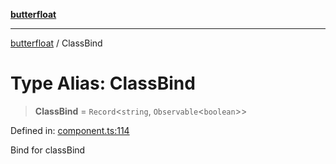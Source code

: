 [**butterfloat**](../index.md)

***

[butterfloat](../index.md) / ClassBind

# Type Alias: ClassBind

> **ClassBind** = `Record`\<`string`, `Observable`\<`boolean`\>\>

Defined in: [component.ts:114](https://github.com/WorldMaker/butterfloat/blob/df545ef96728808e6ed86d129bea41fdc458751b/component.ts#L114)

Bind for classBind
